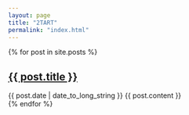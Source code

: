 ```yaml
---
layout: page
title: "2TART"
permalink: "index.html"
---
```






  {% for post in site.posts %}
  <article>
    <h2>
      <a href="/{{ post.url }}">
        {{ post.title }}
      </a>
    </h2>
    <time datetime="{{ post.date | date: "%Y-%m-%d" }}">{{ post.date | date_to_long_string }}</time>
    {{ post.content }}
  </article>
{% endfor %}